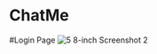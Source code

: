 # ChatMe

#Login Page 
![5 8-inch Screenshot 2](https://user-images.githubusercontent.com/44988491/80274292-5449bb00-86a7-11ea-90e7-2fc1357f956c.jpg)
